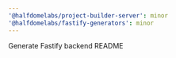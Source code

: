 ```yaml
---
'@halfdomelabs/project-builder-server': minor
'@halfdomelabs/fastify-generators': minor
---
```


Generate Fastify backend README
